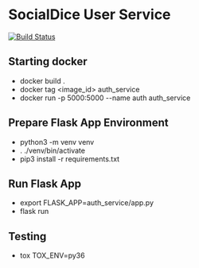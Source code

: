 
# SocialDice User Service
[![Build Status](https://travis-ci.org/SWE-AGGERS/auth_service.svg?branch=master)](https://travis-ci.org/SWE-AGGERS/auth_service)

## Starting docker
* docker build .
* docker tag <image_id> auth_service
* docker run -p 5000:5000 --name auth auth_service

## Prepare Flask App Environment
* python3 -m venv venv
* . ./venv/bin/activate
* pip3 install -r requirements.txt


## Run Flask App
* export FLASK_APP=auth_service/app.py
* flask run

## Testing
* tox TOX_ENV=py36
